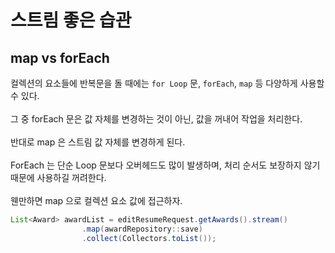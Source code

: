 # 스트림 좋은 습관

## map vs forEach
컬렉션의 요소들에 반복문을 돌 때에는 `for Loop` 문, `forEach`, `map` 등 다양하게 사용할 수 있다.<br><br>
그 중 forEach 문은 값 자체를 변경하는 것이 아닌, 값을 꺼내어 작업을 처리한다. <br><br>
반대로 map 은 스트림 값 자체를 변경하게 된다.<br><br>
ForEach 는 단순 Loop 문보다 오버헤드도 많이 발생하며, 처리 순서도 보장하지 않기 때문에 사용하길 꺼려한다.<br><br>
웬만하면 map 으로 컬렉션 요소 값에 접근하자.

```java
List<Award> awardList = editResumeRequest.getAwards().stream()
                .map(awardRepository::save)
                .collect(Collectors.toList());

```
